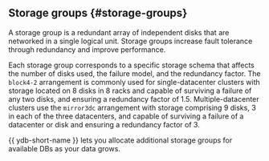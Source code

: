 ## Storage groups {#storage-groups}

A storage group is a redundant array of independent disks that are networked in a single logical unit. Storage groups increase fault tolerance through redundancy and improve performance.

Each storage group corresponds to a specific storage schema that affects the number of disks used, the failure model, and the redundancy factor. The `block4-2` arrangement is commonly used for single-datacenter clusters with storage located on 8 disks in 8 racks and capable of surviving a failure of any two disks, and ensuring a redundancy factor of 1.5. Multiple-datacenter clusters use the `mirror3dc` arrangement with storage comprising 9 disks, 3 in each of the three datacenters, and capable of surviving a failure of a datacenter or disk and ensuring a redundancy factor of 3.

{{ ydb-short-name }} lets you allocate additional storage groups for available DBs as your data grows.

